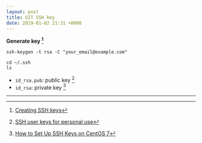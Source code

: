 ```yaml
---
layout: post
title: GIT SSH key
date: 2019-01-02 21:31 +0000
---
```


**Generate key [^1]**

`ssh-keygen -t rsa -C "your_email@example.com"`

[^1]: [Creating SSH keys](https://confluence.atlassian.com/bitbucketserver/creating-ssh-keys-776639788.html?utm_campaign=in-app-help&utm_medium=in-app-help&utm_source=stash)


```
cd ~/.ssh
ls
```

* `id_rsa.pub`: public key [^2]
* `id_rsa`: private key [^3]

[^2]: [SSH user keys for personal use](https://confluence.atlassian.com/bitbucketserver/ssh-user-keys-for-personal-use-776639793.html)

[^3]: [How to Set Up SSH Keys on CentOS 7](https://linuxize.com/post/how-to-set-up-ssh-keys-on-centos-7/)

---